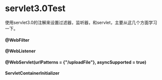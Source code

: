 # servlet3.0Test
使用servlet3.0的注解来设置过滤器，监听器，和servlet，主要从这几个方面学习一下。
#### @WebFilter
#### @WebListener
#### @WebServlet(urlPatterns = {"/uploadFile"}, asyncSupported = true)
#### ServletContainerInitializer
